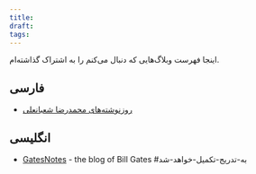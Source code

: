 ```yaml
---
title: 
draft: 
tags:
---
```

اینجا فهرست وبلاگ‌هایی که دنبال می‌کنم را به اشتراک گذاشته‌ام.
## فارسی
- [روزنوشته‌های محمدرضا شعبانعلی](https://mrshabanali.com/)
## انگلیسی
- [GatesNotes](https://www.gatesnotes.com/) - the blog of Bill Gates
#به-تدریج-تکمیل-خواهد-شد 
